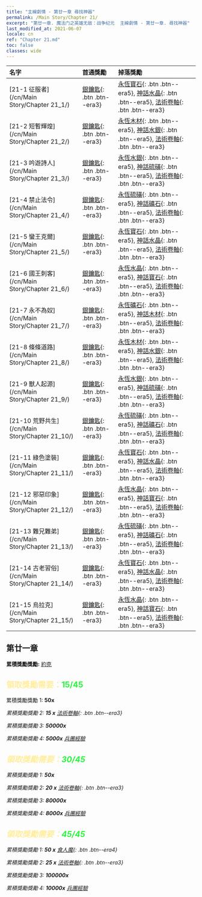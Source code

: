 ```yaml
---
title: "主線劇情 - 第廿一章 尋找神器"
permalink: /Main Story/Chapter 21/
excerpt: "第廿一章. 魔法门之英雄无敌：战争纪元  主線劇情 - 第廿一章. 尋找神器"
last_modified_at: 2021-06-07
locale: cn
ref: "Chapter 21.md"
toc: false
classes: wide
---
```


  | 名字 |  首通獎勵 | 掉落獎勵 |
  |:------------|:------------|:------------| 
  | [21-1 征服者](/cn/Main Story/Chapter 21_1/) | [銀鑰匙](/cn/Items/con_693/){: .btn .btn--era3} | [永恆寶石](/cn/Items/mat_72/){: .btn .btn--era5}, [神話水晶](/cn/Items/mat_66/){: .btn .btn--era5}, [法術卷軸](/cn/Items/con_694/){: .btn .btn--era3} |
  | [21-2 短暫輝煌](/cn/Main Story/Chapter 21_2/) | [銀鑰匙](/cn/Items/con_693/){: .btn .btn--era3} | [永恆木材](/cn/Items/mat_69/){: .btn .btn--era5}, [神話水銀](/cn/Items/mat_63/){: .btn .btn--era5}, [法術卷軸](/cn/Items/con_694/){: .btn .btn--era3} |
  | [21-3 吟遊詩人](/cn/Main Story/Chapter 21_3/) | [銀鑰匙](/cn/Items/con_693/){: .btn .btn--era3} | [永恆水銀](/cn/Items/mat_70/){: .btn .btn--era5}, [神話硫磺](/cn/Items/mat_64/){: .btn .btn--era5}, [法術卷軸](/cn/Items/con_694/){: .btn .btn--era3} |
  | [21-4 禁止法令](/cn/Main Story/Chapter 21_4/) | [銀鑰匙](/cn/Items/con_693/){: .btn .btn--era3} | [永恆硫磺](/cn/Items/mat_71/){: .btn .btn--era5}, [神話礦石](/cn/Items/mat_61/){: .btn .btn--era5}, [法術卷軸](/cn/Items/con_694/){: .btn .btn--era3} |
  | [21-5 蠻王克爾](/cn/Main Story/Chapter 21_5/) | [銀鑰匙](/cn/Items/con_693/){: .btn .btn--era3} | [永恆寶石](/cn/Items/mat_72/){: .btn .btn--era5}, [神話水晶](/cn/Items/mat_66/){: .btn .btn--era5}, [法術卷軸](/cn/Items/con_694/){: .btn .btn--era3} |
  | [21-6 國王刺客](/cn/Main Story/Chapter 21_6/) | [銀鑰匙](/cn/Items/con_693/){: .btn .btn--era3} | [永恆水晶](/cn/Items/mat_73/){: .btn .btn--era5}, [神話寶石](/cn/Items/mat_65/){: .btn .btn--era5}, [法術卷軸](/cn/Items/con_694/){: .btn .btn--era3} |
  | [21-7 永不為奴](/cn/Main Story/Chapter 21_7/) | [銀鑰匙](/cn/Items/con_693/){: .btn .btn--era3} | [永恆礦石](/cn/Items/mat_68/){: .btn .btn--era5}, [神話木材](/cn/Items/mat_62/){: .btn .btn--era5}, [法術卷軸](/cn/Items/con_694/){: .btn .btn--era3} |
  | [21-8 條條道路](/cn/Main Story/Chapter 21_8/) | [銀鑰匙](/cn/Items/con_693/){: .btn .btn--era3} | [永恆木材](/cn/Items/mat_69/){: .btn .btn--era5}, [神話水銀](/cn/Items/mat_63/){: .btn .btn--era5}, [法術卷軸](/cn/Items/con_694/){: .btn .btn--era3} |
  | [21-9 獸人起源](/cn/Main Story/Chapter 21_9/) | [銀鑰匙](/cn/Items/con_693/){: .btn .btn--era3} | [永恆水銀](/cn/Items/mat_70/){: .btn .btn--era5}, [神話硫磺](/cn/Items/mat_64/){: .btn .btn--era5}, [法術卷軸](/cn/Items/con_694/){: .btn .btn--era3} |
  | [21-10 荒野共生](/cn/Main Story/Chapter 21_10/) | [銀鑰匙](/cn/Items/con_693/){: .btn .btn--era3} | [永恆硫磺](/cn/Items/mat_71/){: .btn .btn--era5}, [神話礦石](/cn/Items/mat_61/){: .btn .btn--era5}, [法術卷軸](/cn/Items/con_694/){: .btn .btn--era3} |
  | [21-11 綠色塗裝](/cn/Main Story/Chapter 21_11/) | [銀鑰匙](/cn/Items/con_693/){: .btn .btn--era3} | [永恆寶石](/cn/Items/mat_72/){: .btn .btn--era5}, [神話水晶](/cn/Items/mat_66/){: .btn .btn--era5}, [法術卷軸](/cn/Items/con_694/){: .btn .btn--era3} |
  | [21-12 邪惡印象](/cn/Main Story/Chapter 21_12/) | [銀鑰匙](/cn/Items/con_693/){: .btn .btn--era3} | [永恆水晶](/cn/Items/mat_73/){: .btn .btn--era5}, [神話寶石](/cn/Items/mat_65/){: .btn .btn--era5}, [法術卷軸](/cn/Items/con_694/){: .btn .btn--era3} |
  | [21-13 難兄難弟](/cn/Main Story/Chapter 21_13/) | [銀鑰匙](/cn/Items/con_693/){: .btn .btn--era3} | [永恆硫磺](/cn/Items/mat_71/){: .btn .btn--era5}, [神話礦石](/cn/Items/mat_61/){: .btn .btn--era5}, [法術卷軸](/cn/Items/con_694/){: .btn .btn--era3} |
  | [21-14 古老習俗](/cn/Main Story/Chapter 21_14/) | [銀鑰匙](/cn/Items/con_693/){: .btn .btn--era3} | [永恆寶石](/cn/Items/mat_72/){: .btn .btn--era5}, [神話水晶](/cn/Items/mat_66/){: .btn .btn--era5}, [法術卷軸](/cn/Items/con_694/){: .btn .btn--era3} |
  | [21-15 烏拉克](/cn/Main Story/Chapter 21_15/) | [銀鑰匙](/cn/Items/con_693/){: .btn .btn--era3} | [永恆水晶](/cn/Items/mat_73/){: .btn .btn--era5}, [神話寶石](/cn/Items/mat_65/){: .btn .btn--era5}, [法術卷軸](/cn/Items/con_694/){: .btn .btn--era3} |


##  第廿一章

 **累積獎勵獎勵:** [約克](/cn/heroes/Yog/)



## <span style="color: #ffeea0">   領取獎勵需要：</span><span style="color: #27f73a">15/45</span>

 累積獎勵獎勵 1:  **50x** <i class="fas fa-gem"/>

 累積獎勵獎勵 2: **15 x** [法術卷軸](/cn/Items/con_694/){: .btn .btn--era3}

 累積獎勵獎勵 3:  **50000x** <i class="fas fa-coins"/>

 累積獎勵獎勵 4:  **5000x** [兵團經驗](/cn/Items/con_902/)



## <span style="color: #ffeea0">   領取獎勵需要：</span><span style="color: #27f73a">30/45</span>

 累積獎勵獎勵 1:  **50x** <i class="fas fa-gem"/>

 累積獎勵獎勵 2: **20 x** [法術卷軸](/cn/Items/con_694/){: .btn .btn--era3}

 累積獎勵獎勵 3:  **80000x** <i class="fas fa-coins"/>

 累積獎勵獎勵 4:  **8000x** [兵團經驗](/cn/Items/con_902/)



## <span style="color: #ffeea0">   領取獎勵需要：</span><span style="color: #27f73a">45/45</span>

 累積獎勵獎勵 1: **50 x** [食人魔](/cn/Items/unt_220/){: .btn .btn--era4}

 累積獎勵獎勵 2: **25 x** [法術卷軸](/cn/Items/con_694/){: .btn .btn--era3}

 累積獎勵獎勵 3:  **100000x** <i class="fas fa-coins"/>

 累積獎勵獎勵 4:  **10000x** [兵團經驗](/cn/Items/con_902/)

